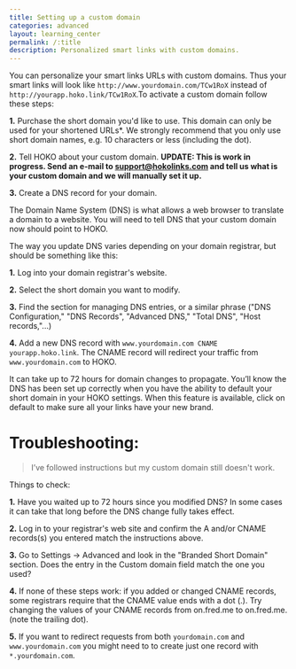 ```yaml
---
title: Setting up a custom domain
categories: advanced
layout: learning_center
permalink: /:title
description: Personalized smart links with custom domains.
---
```


You can personalize your smart links URLs with custom domains. Thus your smart links will look like `http://www.yourdomain.com/TCw1RoX` instead of `http://yourapp.hoko.link/TCw1RoX`.To activate a custom domain follow these steps:

**1.** Purchase the short domain you'd like to use. This domain can only be used for your shortened URLs*. We strongly recommend that you only use short domain names, e.g. 10 characters or less (including the dot).

**2.** Tell HOKO about your custom domain. **UPDATE: This is work in progress. Send an e-mail to <a href="mailto:support@hokolinks.com">support@hokolinks.com</a> and tell us what is your custom domain and we will manually set it up.**

**3.** Create a DNS record for your domain.

The Domain Name System (DNS) is what allows a web browser to translate a domain to a website. You will need to tell DNS that your custom domain now should point to HOKO.

The way you update DNS varies depending on your domain registrar, but should be something like this:

**1.** Log into your domain registrar's website.

**2.** Select the short domain you want to modify.

**3.** Find the section for managing DNS entries, or a similar phrase ("DNS Configuration," "DNS Records", "Advanced DNS," "Total DNS", "Host records,"...)

**4.** Add a new DNS record with `www.yourdomain.com CNAME yourapp.hoko.link`. The CNAME record will redirect your traffic from `www.yourdomain.com` to HOKO.

It can take up to 72 hours for domain changes to propagate. You’ll know the DNS has been set up correctly when you have the ability to default your short domain in your HOKO settings. When this feature is available, click on default to make sure all your links have your new brand.

# Troubleshooting:

> I’ve followed instructions but my custom domain still doesn't work.

Things to check:

**1.**  Have you waited up to 72 hours since you modified DNS? In some cases it can take that long before the DNS change fully takes effect.

**2.** Log in to your registrar's web site and confirm the A and/or CNAME records(s) you entered match the instructions above.

**3.** Go to Settings -> Advanced and look in the "Branded Short Domain" section. Does the entry in the Custom domain field match the one you used?

**4.** If none of these steps work:  if you added or changed CNAME records, some registrars require that the CNAME value ends with a dot (.). Try changing the values of your CNAME records from on.fred.me to on.fred.me. (note the trailing dot).

**5.** If you want to redirect requests from both `yourdomain.com` and `www.yourdomain.com` you might need to to create just one record with `*.yourdomain.com`.
